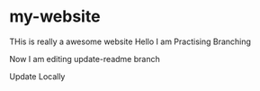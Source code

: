 # my-website

THis is really a awesome website
Hello I am Practising Branching

Now I am editing update-readme branch

Update Locally
